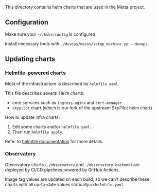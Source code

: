 This directory contains helm charts that are used in the Metta project.

## Configuration

Make sure your `~/.kube/config` is configured.

Install necessary tools with `./devops/macos/setup_machine.py --devops`.

## Updating charts

### Helmfile-powered charts

Most of the infrastructure is described by `helmfile.yaml`.

This file describes several Helm charts:

- core services such as `ingress-nginx` and `cert-manager`
- `skypilot` chart (which is our fork of the upstream SkyPilot helm chart)

How to update infra charts:

1. Edit some charts and/or `helmfile.yaml`.
2. Then run `helmfile apply`.

Refer to [helmfile documentation](https://helmfile.readthedocs.io/en/latest/) for more details.

### Observatory

Observatory charts (`./observatory` and `./observatory-backend`) are deployed by CI/CD pipelines powered by GitHub
Actions.

Image tag values are updated on each build, so we can't describe these charts with all up-to-date values statically in
`helmfile.yaml`.
